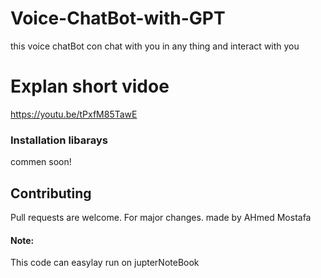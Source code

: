 # Voice-ChatBot-with-GPT
this voice chatBot con chat with you in any thing and interact with you

# Explan short vidoe 
https://youtu.be/tPxfM85TawE


### Installation libarays 
commen soon!
## Contributing

Pull requests are welcome. For major changes.
made by AHmed Mostafa


#### Note:
This code can easylay run on jupterNoteBook
